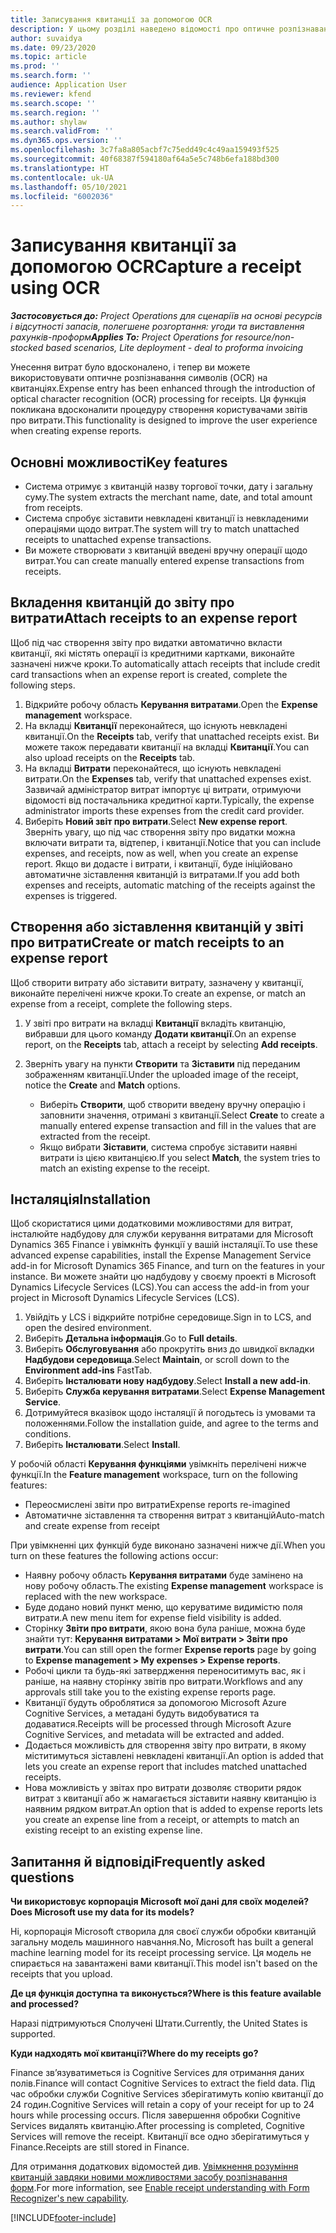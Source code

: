 ```yaml
---
title: Записування квитанції за допомогою OCR
description: У цьому розділі наведено відомості про оптичне розпізнавання символів (OCR) на квитанціях.
author: suvaidya
ms.date: 09/23/2020
ms.topic: article
ms.prod: ''
ms.search.form: ''
audience: Application User
ms.reviewer: kfend
ms.search.scope: ''
ms.search.region: ''
ms.author: shylaw
ms.search.validFrom: ''
ms.dyn365.ops.version: ''
ms.openlocfilehash: 3c7fa8a805acbf7c75edd49c4c49aa159493f525
ms.sourcegitcommit: 40f68387f594180af64a5e5c748b6efa188bd300
ms.translationtype: HT
ms.contentlocale: uk-UA
ms.lasthandoff: 05/10/2021
ms.locfileid: "6002036"
---
```

# <a name="capture-a-receipt-using-ocr"></a><span data-ttu-id="bbc2f-103">Записування квитанції за допомогою OCR</span><span class="sxs-lookup"><span data-stu-id="bbc2f-103">Capture a receipt using OCR</span></span>

<span data-ttu-id="bbc2f-104">_**Застосовується до:** Project Operations для сценаріїв на основі ресурсів і відсутності запасів, полегшене розгортання: угоди та виставлення рахунків-проформ_</span><span class="sxs-lookup"><span data-stu-id="bbc2f-104">_**Applies To:** Project Operations for resource/non-stocked based scenarios, Lite deployment - deal to proforma invoicing_</span></span>

<span data-ttu-id="bbc2f-105">Унесення витрат було вдосконалено, і тепер ви можете використовувати оптичне розпізнавання символів (OCR) на квитанціях.</span><span class="sxs-lookup"><span data-stu-id="bbc2f-105">Expense entry has been enhanced through the introduction of optical character recognition (OCR) processing for receipts.</span></span> <span data-ttu-id="bbc2f-106">Ця функція покликана вдосконалити процедуру створення користувачами звітів про витрати.</span><span class="sxs-lookup"><span data-stu-id="bbc2f-106">This functionality is designed to improve the user experience when creating expense reports.</span></span>

## <a name="key-features"></a><span data-ttu-id="bbc2f-107">Основні можливості</span><span class="sxs-lookup"><span data-stu-id="bbc2f-107">Key features</span></span>

- <span data-ttu-id="bbc2f-108">Система отримує з квитанцій назву торгової точки, дату і загальну суму.</span><span class="sxs-lookup"><span data-stu-id="bbc2f-108">The system extracts the merchant name, date, and total amount from receipts.</span></span>
- <span data-ttu-id="bbc2f-109">Система спробує зіставити невкладені квитанції із невкладеними операціями щодо витрат.</span><span class="sxs-lookup"><span data-stu-id="bbc2f-109">The system will try to match unattached receipts to unattached expense transactions.</span></span>
- <span data-ttu-id="bbc2f-110">Ви можете створювати з квитанцій введені вручну операції щодо витрат.</span><span class="sxs-lookup"><span data-stu-id="bbc2f-110">You can create manually entered expense transactions from receipts.</span></span>

## <a name="attach-receipts-to-an-expense-report"></a><span data-ttu-id="bbc2f-111">Вкладення квитанцій до звіту про витрати</span><span class="sxs-lookup"><span data-stu-id="bbc2f-111">Attach receipts to an expense report</span></span>

<span data-ttu-id="bbc2f-112">Щоб під час створення звіту про видатки автоматично вкласти квитанції, які містять операції із кредитними картками, виконайте зазначені нижче кроки.</span><span class="sxs-lookup"><span data-stu-id="bbc2f-112">To automatically attach receipts that include credit card transactions when an expense report is created, complete the following steps.</span></span>

  1. <span data-ttu-id="bbc2f-113">Відкрийте робочу область **Керування витратами**.</span><span class="sxs-lookup"><span data-stu-id="bbc2f-113">Open the **Expense management** workspace.</span></span>
  2. <span data-ttu-id="bbc2f-114">На вкладці **Квитанції** переконайтеся, що існують невкладені квитанції.</span><span class="sxs-lookup"><span data-stu-id="bbc2f-114">On the **Receipts** tab, verify that unattached receipts exist.</span></span> <span data-ttu-id="bbc2f-115">Ви можете також передавати квитанції на вкладці **Квитанції**.</span><span class="sxs-lookup"><span data-stu-id="bbc2f-115">You can also upload receipts on the **Receipts** tab.</span></span>
  3. <span data-ttu-id="bbc2f-116">На вкладці **Витрати** переконайтеся, що існують невкладені витрати.</span><span class="sxs-lookup"><span data-stu-id="bbc2f-116">On the **Expenses** tab, verify that unattached expenses exist.</span></span> <span data-ttu-id="bbc2f-117">Зазвичай адміністратор витрат імпортує ці витрати, отримуючи відомості від постачальника кредитної карти.</span><span class="sxs-lookup"><span data-stu-id="bbc2f-117">Typically, the expense administrator imports these expenses from the credit card provider.</span></span>
  4. <span data-ttu-id="bbc2f-118">Виберіть **Новий звіт про витрати**.</span><span class="sxs-lookup"><span data-stu-id="bbc2f-118">Select **New expense report**.</span></span> <span data-ttu-id="bbc2f-119">Зверніть увагу, що під час створення звіту про видатки можна включати витрати та, відтепер, і квитанції.</span><span class="sxs-lookup"><span data-stu-id="bbc2f-119">Notice that you can include expenses, and receipts, now as well, when you create an expense report.</span></span> <span data-ttu-id="bbc2f-120">Якщо ви додасте і витрати, і квитанції, буде ініційовано автоматичне зіставлення квитанцій із витратами.</span><span class="sxs-lookup"><span data-stu-id="bbc2f-120">If you add both expenses and receipts, automatic matching of the receipts against the expenses is triggered.</span></span>

## <a name="create-or-match-receipts-to-an-expense-report"></a><span data-ttu-id="bbc2f-121">Створення або зіставлення квитанцій у звіті про витрати</span><span class="sxs-lookup"><span data-stu-id="bbc2f-121">Create or match receipts to an expense report</span></span>
<span data-ttu-id="bbc2f-122">Щоб створити витрату або зіставити витрату, зазначену у квитанції, виконайте перелічені нижче кроки.</span><span class="sxs-lookup"><span data-stu-id="bbc2f-122">To create an expense, or match an expense from a receipt, complete the following steps.</span></span>

  1. <span data-ttu-id="bbc2f-123">У звіті про витрати на вкладці **Квитанції** вкладіть квитанцію, вибравши для цього команду **Додати квитанції**.</span><span class="sxs-lookup"><span data-stu-id="bbc2f-123">On an expense report, on the **Receipts** tab, attach a receipt by selecting **Add receipts**.</span></span>
  2. <span data-ttu-id="bbc2f-124">Зверніть увагу на пункти **Створити** та **Зіставити** під переданим зображенням квитанції.</span><span class="sxs-lookup"><span data-stu-id="bbc2f-124">Under the uploaded image of the receipt, notice the **Create** and **Match** options.</span></span>

      - <span data-ttu-id="bbc2f-125">Виберіть **Створити**, щоб створити введену вручну операцію і заповнити значення, отримані з квитанції.</span><span class="sxs-lookup"><span data-stu-id="bbc2f-125">Select **Create** to create a manually entered expense transaction and fill in the values that are extracted from the receipt.</span></span>
      - <span data-ttu-id="bbc2f-126">Якщо вибрати **Зіставити**, система спробує зіставити наявні витрати із цією квитанцією.</span><span class="sxs-lookup"><span data-stu-id="bbc2f-126">If you select **Match**, the system tries to match an existing expense to the receipt.</span></span>

## <a name="installation"></a><span data-ttu-id="bbc2f-127">Інсталяція</span><span class="sxs-lookup"><span data-stu-id="bbc2f-127">Installation</span></span>

<span data-ttu-id="bbc2f-128">Щоб скористатися цими додатковими можливостями для витрат, інсталюйте надбудову для служби керування витратами для Microsoft Dynamics 365 Finance і увімкніть функції у вашій інсталяції.</span><span class="sxs-lookup"><span data-stu-id="bbc2f-128">To use these advanced expense capabilities, install the Expense Management Service add-in for Microsoft Dynamics 365 Finance, and turn on the features in your instance.</span></span> <span data-ttu-id="bbc2f-129">Ви можете знайти цю надбудову у своєму проекті в Microsoft Dynamics Lifecycle Services (LCS).</span><span class="sxs-lookup"><span data-stu-id="bbc2f-129">You can access the add-in from your project in Microsoft Dynamics Lifecycle Services (LCS).</span></span>

1. <span data-ttu-id="bbc2f-130">Увійдіть у LCS і відкрийте потрібне середовище.</span><span class="sxs-lookup"><span data-stu-id="bbc2f-130">Sign in to LCS, and open the desired environment.</span></span>
2. <span data-ttu-id="bbc2f-131">Виберіть **Детальна інформація**.</span><span class="sxs-lookup"><span data-stu-id="bbc2f-131">Go to **Full details**.</span></span>
3. <span data-ttu-id="bbc2f-132">Виберіть **Обслуговування** або прокрутіть вниз до швидкої вкладки **Надбудови середовища**.</span><span class="sxs-lookup"><span data-stu-id="bbc2f-132">Select **Maintain**, or scroll down to the **Environment add-ins** FastTab.</span></span>
4. <span data-ttu-id="bbc2f-133">Виберіть **Інсталювати нову надбудову**.</span><span class="sxs-lookup"><span data-stu-id="bbc2f-133">Select **Install a new add-in**.</span></span>
5. <span data-ttu-id="bbc2f-134">Виберіть **Служба керування витратами**.</span><span class="sxs-lookup"><span data-stu-id="bbc2f-134">Select **Expense Management Service**.</span></span>
6. <span data-ttu-id="bbc2f-135">Дотримуйтеся вказівок щодо інсталяції й погодьтесь із умовами та положеннями.</span><span class="sxs-lookup"><span data-stu-id="bbc2f-135">Follow the installation guide, and agree to the terms and conditions.</span></span>
7. <span data-ttu-id="bbc2f-136">Виберіть **Інсталювати**.</span><span class="sxs-lookup"><span data-stu-id="bbc2f-136">Select **Install**.</span></span>

<span data-ttu-id="bbc2f-137">У робочій області **Керування функціями** увімкніть перелічені нижче функції.</span><span class="sxs-lookup"><span data-stu-id="bbc2f-137">In the **Feature management** workspace, turn on the following features:</span></span>

- <span data-ttu-id="bbc2f-138">Переосмислені звіти про витрати</span><span class="sxs-lookup"><span data-stu-id="bbc2f-138">Expense reports re-imagined</span></span>
- <span data-ttu-id="bbc2f-139">Автоматичне зіставлення та створення витрат з квитанцій</span><span class="sxs-lookup"><span data-stu-id="bbc2f-139">Auto-match and create expense from receipt</span></span>

<span data-ttu-id="bbc2f-140">При увімкненні цих функцій буде виконано зазначені нижче дії.</span><span class="sxs-lookup"><span data-stu-id="bbc2f-140">When you turn on these features the following actions occur:</span></span>

- <span data-ttu-id="bbc2f-141">Наявну робочу область **Керування витратами** буде замінено на нову робочу область.</span><span class="sxs-lookup"><span data-stu-id="bbc2f-141">The existing **Expense management** workspace is replaced with the new workspace.</span></span>
- <span data-ttu-id="bbc2f-142">Буде додано новий пункт меню, що керуватиме видимістю поля витрати.</span><span class="sxs-lookup"><span data-stu-id="bbc2f-142">A new menu item for expense field visibility is added.</span></span>
- <span data-ttu-id="bbc2f-143">Сторінку **Звіти про витрати**, якою вона була раніше, можна буде знайти тут: **Керування витратами > Мої витрати > Звіти про витрати**.</span><span class="sxs-lookup"><span data-stu-id="bbc2f-143">You can still open the former **Expense reports** page by going to **Expense management > My expenses > Expense reports**.</span></span>
- <span data-ttu-id="bbc2f-144">Робочі цикли та будь-які затвердження переноситимуть вас, як і раніше, на наявну сторінку звітів про витрати.</span><span class="sxs-lookup"><span data-stu-id="bbc2f-144">Workflows and any approvals still take you to the existing expense reports page.</span></span>
- <span data-ttu-id="bbc2f-145">Квитанції будуть оброблятися за допомогою Microsoft Azure Cognitive Services, а метадані будуть видобуватися та додаватися.</span><span class="sxs-lookup"><span data-stu-id="bbc2f-145">Receipts will be processed through Microsoft Azure Cognitive Services, and metadata will be extracted and added.</span></span>
- <span data-ttu-id="bbc2f-146">Додається можливість для створення звіту про витрати, в якому міститимуться зіставлені невкладені квитанції.</span><span class="sxs-lookup"><span data-stu-id="bbc2f-146">An option is added that lets you create an expense report that includes matched unattached receipts.</span></span>
- <span data-ttu-id="bbc2f-147">Нова можливість у звітах про витрати дозволяє створити рядок витрат з квитанції або ж намагається зіставити наявну квитанцію із наявним рядком витрат.</span><span class="sxs-lookup"><span data-stu-id="bbc2f-147">An option that is added to expense reports lets you create an expense line from a receipt, or attempts to match an existing receipt to an existing expense line.</span></span>

## <a name="frequently-asked-questions"></a><span data-ttu-id="bbc2f-148">Запитання й відповіді</span><span class="sxs-lookup"><span data-stu-id="bbc2f-148">Frequently asked questions</span></span>

<span data-ttu-id="bbc2f-149">**Чи використовує корпорація Microsoft мої дані для своїх моделей?**</span><span class="sxs-lookup"><span data-stu-id="bbc2f-149">**Does Microsoft use my data for its models?**</span></span>

<span data-ttu-id="bbc2f-150">Ні, корпорація Microsoft створила для своєї служби обробки квитанцій загальну модель машинного навчання.</span><span class="sxs-lookup"><span data-stu-id="bbc2f-150">No, Microsoft has built a general machine learning model for its receipt processing service.</span></span> <span data-ttu-id="bbc2f-151">Ця модель не спирається на завантажені вами квитанції.</span><span class="sxs-lookup"><span data-stu-id="bbc2f-151">This model isn't based on the receipts that you upload.</span></span>

<span data-ttu-id="bbc2f-152">**Де ця функція доступна та виконується?**</span><span class="sxs-lookup"><span data-stu-id="bbc2f-152">**Where is this feature available and processed?**</span></span>

<span data-ttu-id="bbc2f-153">Наразі підтримуються Сполучені Штати.</span><span class="sxs-lookup"><span data-stu-id="bbc2f-153">Currently, the United States is supported.</span></span>

<span data-ttu-id="bbc2f-154">**Куди надходять мої квитанції?**</span><span class="sxs-lookup"><span data-stu-id="bbc2f-154">**Where do my receipts go?**</span></span>

<span data-ttu-id="bbc2f-155">Finance зв’язуватиметься із Cognitive Services для отримання даних полів.</span><span class="sxs-lookup"><span data-stu-id="bbc2f-155">Finance will contact Cognitive Services to extract the field data.</span></span> <span data-ttu-id="bbc2f-156">Під час обробки служби Cognitive Services зберігатимуть копію квитанції до 24 годин.</span><span class="sxs-lookup"><span data-stu-id="bbc2f-156">Cognitive Services will retain a copy of your receipt for up to 24 hours while processing occurs.</span></span> <span data-ttu-id="bbc2f-157">Після завершення обробки Cognitive Services видалять квитанцію.</span><span class="sxs-lookup"><span data-stu-id="bbc2f-157">After processing is completed, Cognitive Services will remove the receipt.</span></span> <span data-ttu-id="bbc2f-158">Квитанції все одно зберігатимуться у Finance.</span><span class="sxs-lookup"><span data-stu-id="bbc2f-158">Receipts are still stored in Finance.</span></span>

<span data-ttu-id="bbc2f-159">Для отримання додаткових відомостей див. [Увімкнення розуміння квитанцій завдяки новими можливостями засобу розпізнавання форм](https://azure.microsoft.com/blog/enable-receipt-understanding-with-form-recognizer-s-new-capability/).</span><span class="sxs-lookup"><span data-stu-id="bbc2f-159">For more information, see [Enable receipt understanding with Form Recognizer's new capability](https://azure.microsoft.com/blog/enable-receipt-understanding-with-form-recognizer-s-new-capability/).</span></span>


[!INCLUDE[footer-include](../includes/footer-banner.md)]
